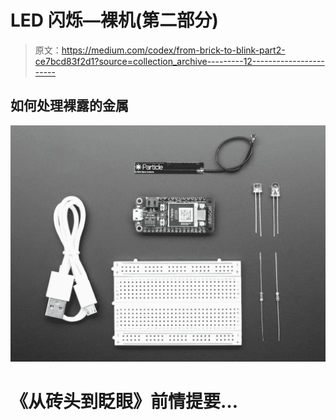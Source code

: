 # LED 闪烁—裸机(第二部分)

> 原文：<https://medium.com/codex/from-brick-to-blink-part2-ce7bcd83f2d1?source=collection_archive---------12----------------------->

## 如何处理裸露的金属

![](img/7a97f7e5d2f2e161e239fd72b03ed4be.png)

# 《从砖头到眨眼》前情提要…